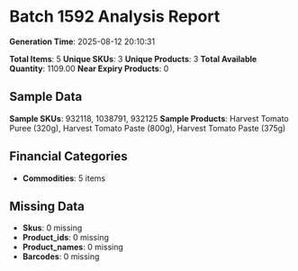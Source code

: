 # Batch 1592 Analysis Report

**Generation Time**: 2025-08-12 20:10:31

**Total Items**: 5
**Unique SKUs**: 3
**Unique Products**: 3
**Total Available Quantity**: 1109.00
**Near Expiry Products**: 0

## Sample Data
**Sample SKUs**: 932118, 1038791, 932125
**Sample Products**: Harvest Tomato Puree (320g), Harvest Tomato Paste (800g), Harvest Tomato Paste (375g)

## Financial Categories
- **Commodities**: 5 items

## Missing Data
- **Skus**: 0 missing
- **Product_ids**: 0 missing
- **Product_names**: 0 missing
- **Barcodes**: 0 missing
